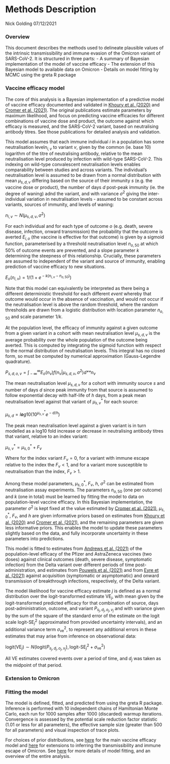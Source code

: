 Methods Description
================
Nick Golding
07/12/2021

### Overview

This document describes the methods used to delineate plausible values
of the intrinsic transmissibility and immune evasion of the Omicron
variant of SARS-CoV-2. It is structured in three parts: - A summary of
Bayesian implementation of the model of vaccine efficacy - The extension
of this Bayesian model to available data on Omicron - Details on model
fitting by MCMC using the greta R package

### Vaccine efficacy model

The core of this analysis is a Bayesian implementation of a predictive
model of vaccine efficacy documented and validated in [Khoury et
al. (2020)](https://doi.org/10.1038/s41591-021-01377-8) and [Cromer et
al. (2021)](https://doi.org/10.1016/S2666-5247(21)00267-6). The original
publications estimate parameters by maximum likelihood, and focus on
predicting vaccine efficacies for different combinations of vaccine dose
and product, the outcome against which efficacy is measured, and the
SARS-CoV-2 variant, based on neutralising antibody titres. See those
publications for detailed analysis and validation.

This model assumes that each immune individual *i* in a population has
some neutralisation level*n*<sub>*i*, *v*</sub> to variant *v*, given by
the common (ie. base 10) logarithm of the titre of neutralising
antibody, relative to the mean neutralisation level produced by
infection with wild-type SARS-CoV-2. This indexing on wild-type
convalescent neutralisation levels enables comparability between studies
and across variants. The individual’s neutralisation level is assumed to
be drawn from a normal distribution with mean
*μ*<sub>*s*, *d*, *v*</sub> differing based on the source of their
immunity *s* (e.g. the vaccine dose or product), the number of days *d*
post-peak immunity (ie. the degree of waning) adnd the variant, and with
variance *σ*<sup>2</sup> giving the inter-individual variation in
neutralisation levels - assumed to be constant across variants, sources
of immunity, and levels of waning:

*n*<sub>*i*, *v*</sub> ∼ *N*(*μ*<sub>*s*, *d*, *v*</sub>, *σ*<sup>2</sup>)

For each individual and for each type of outcome *o* (e.g. death, severe
disease, infection, onward transmission) the probability that the
outcome is averted *E*<sub>*i*, *o*</sub> (the vaccine is effective for
that outcome) is given by a sigmoid function, parameterised by a
threshold neutralisation level *n*<sub>*o*, 50</sub> at which 50% of
outcome events are prevented, and a slope parameter *k* determining the
steepness of this relationship. Crucially, these parameters are assumed
to independent of the variant and source of immunity, enabling
prediction of vaccine efficacy to new situations.

*E*<sub>*o*</sub>(*n*<sub>*i*, *v*</sub>) = 1/(1 + *e*<sup> − *k*(*n*<sub>*i*, *v*</sub> − *n*<sub>*o*, 50</sub>)</sup>)

Note that this model can equivalently be interpreted as there being a
different deterministic threshold for each different *event* whereby
that outcome would occur in the absence of vaccination, and would not
occur if the neutralisation level is above the random threshold, where
the random thresholds are drawn from a logistic distribution with
location parameter *n*<sub>*o*, 50</sub> and scale parameter 1/*k*.

At the population level, the efficacy of immunity against a given
outcome from a given variant in a cohort with mean neutralisation level
*μ*<sub>*s*, *d*, *v*</sub> is the average probability over the whole
population of the outcome being averted. This is computed by integrating
the sigmoid function with respect to the normal distribution of
neutralisation levels. This integral has no closed form, so must be
computed by numerical approximation (Gauss-Legendre quadrature).

*P*<sub>*s*, *d*, *o*, *v*</sub> = ∫<sub> − ∞</sub><sup>∞</sup>*E*<sub>*o*</sub>(*n*<sub>*v*</sub>)*f*(*n*<sub>*v*</sub>\|*μ*<sub>*s*, *d*, *v*</sub>, *σ*<sup>2</sup>)*d**n*<sub>*v*</sub>

The mean neutralisation level *μ*<sub>*s*, *d*, *v*</sub> for a cohort
with immunity source *s* and number of days *d* since peak immunity from
that source is assumed to follow exponential decay with half-life of *h*
days, from a peak mean neutralisation level against that variant of
*μ*<sub>*s*, *v*</sub><sup>\*</sup> for each source:

*μ*<sub>*s*, *d*</sub> = *l**o**g*10(10<sup>*μ*<sub>*s*, *v*</sub><sup>\*</sup></sup>*e*<sup> − *d*/*h*</sup>)

The peak mean neutralisation level against a given variant is in turn
modelled as a log10 fold increase or decrease in neutralising antibody
titres that variant, relative to an index variant:

*μ*<sub>*s*, *v*</sub><sup>\*</sup> = *μ*<sub>*s*, 0</sub><sup>\*</sup> + *F*<sub>*v*</sub>

Where for the index variant *F*<sub>*v*</sub> = 0, for a variant with
immune escape relative to the index the *F*<sub>*v*</sub> &lt; 1, and
for a variant more susceptible to neutralisation than the index,
*F*<sub>*v*</sub> &gt; 1.

Among these model parameters, *μ*<sub>*s*, 0</sub><sup>\*</sup>,
*F*<sub>*v*</sub>, *h*, *σ*<sup>2</sup> can be estimated from
neutralisation assay experiments. The parameters *n*<sub>*o*, 50</sub>
(one per outcome) and *k* (one in total) must be learned by fitting the
model to data on population-level vaccine efficacy. In this Bayesian
implementation, the parameter *σ*<sup>2</sup> is kept fixed at the value
estimated by [Cromer et
al. (2021)](https://doi.org/10.1016/S2666-5247(21)00267-6),
*μ*<sub>*s*, 0</sub><sup>\*</sup>, *F*<sub>*v*</sub>, and *h* are given
informative priors based on estimates from [Khoury et
al. (2020)](https://doi.org/10.1038/s41591-021-01377-8) and [Cromer et
al. (2021)](https://doi.org/10.1016/S2666-5247(21)00267-6), and the
remaining parameters are given less informative priors. This enables the
model to update these parameters slightly based on the data, and fully
incorporate uncertainty in these parameters into predictions.

This model is fitted to estimates from [Andrews et
al. (2021)](https://doi.org/10.1101/2021.09.15.21263583) of the
population-level efficacy of the Pfizer and AstraZeneca vaccines (two
doses) against clinical outcomes (death, severe disease, symptomatic
infection) from the Delta variant over different periods of time
post-administration, and estimates from [Pouwels et
al. (2021)](ttps://doi.org/10.1101/2021.09.28.21264260) and from [Eyre
et al. (2021)](https://doi.org/10.1101/2021.09.28.21264260) against
acquisition (symptomatic or asymptomatic) and onward transmission of
breakthrough infections, respectively, of the Delta variant.

The model likelihood for vaccine efficacy estimate *j* is defined as a
normal distribution over the logit-transformed estimate
VE<sub>*j*</sub>, with mean given by the logit-transformed predicted
efficacy for that combination of source, days post-administration,
outcome, and variant
*P*<sub>*s*<sub>*j*</sub>, *d*<sub>*j*</sub>, *o*<sub>*j*</sub>, *v*<sub>*j*</sub></sub>
and with variance given by the sum of the square of the standard error
of the estimate on the logit scale logit-SE<sub>*j*</sub><sup>2</sup>
(approximated from provided uncertainty intervals), and an additional
variance term *σ*<sub>ve</sub><sup>2</sup>, to represent any additional
errors in these estimates that may arise from inference on observational
data:

logit(VE<sub>*j*</sub>) ∼ *N*(logit(*P*<sub>*s*<sub>*j*</sub>, *d*<sub>*j*</sub>, *o*<sub>*j*</sub>, *v*<sub>*j*</sub></sub>), logit-SE<sub>*j*</sub><sup>2</sup> + *σ*<sub>ve</sub><sup>2</sup>)

All VE estimates covered events over a period of time, and
*d*<sub>*j*</sub> was taken as the midpoint of that period.

### Extension to Omicron

### Fitting the model

The model is defined, fitted, and predicted from using the greta R
package. Inference is performed with 10 independent chains of
Hamiltonian Monte Carlo, each run for 1000 samples after 1000
(discarded) warmup iterations. Convergence is assessed by the potential
scale reduction factor statistic (1.01 or less for all parameters), the
effective sample size (greater than 500 for all parameters) and visual
inspection of trace plots.

For choices of prior distributions, see [here](R/build_neut_model.R) for
the main vaccine efficacy model and [here](R/add_omicron_model.R) for
extensions to inferring the transmissibility and immune escape of
Omicron. See [here](R/analysis) for more details of model fitting, and
an overview of the entire analysis.
